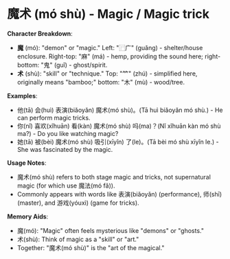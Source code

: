 # **魔术 (mó shù) - Magic / Magic trick**

**Character Breakdown**:  
- **魔** (mó): "demon" or "magic." Left: "⿸广" (guǎng) - shelter/house enclosure. Right-top: "麻" (má) - hemp, providing the sound here; right-bottom: "鬼" (guǐ) - ghost/spirit.  
- **术** (shù): "skill" or "technique." Top: "⺮" (zhú) - simplified here, originally means "bamboo;" bottom: "木" (mù) - wood/tree.

**Examples**:  
- 他(tā) 会(huì) 表演(biǎoyǎn) 魔术(mó shù)。(Tā huì biǎoyǎn mó shù.) - He can perform magic tricks.  
- 你(nǐ) 喜欢(xǐhuān) 看(kàn) 魔术(mó shù) 吗(ma)？(Nǐ xǐhuān kàn mó shù ma?) - Do you like watching magic?  
- 她(tā) 被(bèi) 魔术(mó shù) 吸引(xīyǐn) 了(le)。(Tā bèi mó shù xīyǐn le.) - She was fascinated by the magic.

**Usage Notes**:  
- 魔术(mó shù) refers to both stage magic and tricks, not supernatural magic (for which use 魔法(mó fǎ)).  
- Commonly appears with words like 表演(biǎoyǎn) (performance), 师(shī) (master), and 游戏(yóuxì) (game for tricks).

**Memory Aids**:  
- 魔(mó): "Magic" often feels mysterious like "demons" or "ghosts."  
- 术(shù): Think of magic as a "skill" or "art."  
- Together: "魔术(mó shù)" is the "art of the magical."
